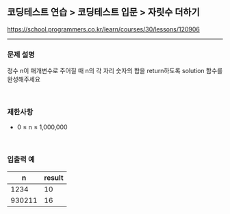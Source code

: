 ## 코딩테스트 연습 > 코딩테스트 입문 > 자릿수 더하기

https://school.programmers.co.kr/learn/courses/30/lessons/120906

---

### 문제 설명

정수 n이 매개변수로 주어질 때 n의 각 자리 숫자의 합을 return하도록 solution 함수를 완성해주세요

</br>

### 제한사항

- 0 ≤ n ≤ 1,000,000

</br>

### 입출력 예

| n      | result |
| ------ | ------ |
| 1234   | 10     |
| 930211 | 16     |
